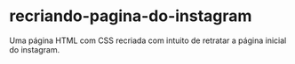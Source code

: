 # recriando-pagina-do-instagram
Uma página HTML com CSS recriada com intuito de retratar a página inicial do instagram.

